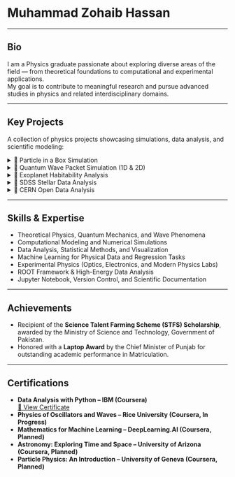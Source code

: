 # Muhammad Zohaib Hassan

---

## Bio

I am a Physics graduate passionate about exploring diverse areas of the field — from theoretical foundations to computational and experimental applications.  
My goal is to contribute to meaningful research and pursue advanced studies in physics and related interdisciplinary domains.

---

## Key Projects

A collection of physics projects showcasing simulations, data analysis, and scientific modeling:

<details>
<summary>🔹 Particle in a Box Simulation</summary>

Developed a Python simulation of a quantum particle in a 1D infinite potential well.  
Computed energy levels, wavefunctions, and probability densities, visualizing the effects of box length and particle mass.  
For more insights, [🔗 View Project](https://github.com/mzohaibh17-pixel/Quantum-Particle-in-a-Box).

</details>

<details>
<summary>🔹 Quantum Wave Packet Simulation (1D & 2D)</summary>

Simulated quantum wave packets in 1D and 2D potential wells.  
Visualized wavefunctions, probability densities, and time evolution animations to study interference and confinement effects.  
For more insights, [🔗 View Project](https://github.com/mzohaibh17-pixel/Quantum_Wave_Packets_1D_2D).

</details>

<details>
<summary>🔹 Exoplanet Habitability Analysis</summary>

Analyzed the habitability of exoplanets (e.g., Proxima Centauri b) using real data from the NASA Exoplanet Archive.  
Computed stellar flux, equilibrium temperature, gravity, and tidal locking; visualized habitable zones relative to Earth.  
For more insights, [🔗 View Project](https://github.com/mzohaibh17-pixel/Exoplanet_Habitability_Analysis).

</details>

<details>
<summary>🔹 SDSS Stellar Data Analysis</summary>

Performed exploratory analysis and regression modeling on Sloan Digital Sky Survey (SDSS) stellar data.  
Predicted stellar redshifts using Linear, Ridge, and Polynomial Regression; visualized results using plots and correlation heatmaps.  
For more insights, [🔗 View Project](https://github.com/mzohaibh17-pixel/SDSS_Stellar_Data_Analysis).

</details>

<details>
<summary>🔹 CERN Open Data Analysis</summary>

Analyzed CMS LHC collision datasets using Python and the ROOT framework.  
Performed event selection, histogramming, and invariant mass reconstruction (e.g., Z → μ⁺μ⁻) to study Standard Model processes.  
For more insights, [🔗 View Project](https://github.com/mzohaibh17-pixel/CERN_Open_Data_Analysis).

</details>

---

## Skills & Expertise

- Theoretical Physics, Quantum Mechanics, and Wave Phenomena  
- Computational Modeling and Numerical Simulations  
- Data Analysis, Statistical Methods, and Visualization  
- Machine Learning for Physical Data and Regression Tasks  
- Experimental Physics (Optics, Electronics, and Modern Physics Labs)  
- ROOT Framework & High-Energy Data Analysis  
- Jupyter Notebook, Version Control, and Scientific Documentation 

---

## Achievements

- Recipient of the **Science Talent Farming Scheme (STFS) Scholarship**, awarded by the Ministry of Science and Technology, Government of Pakistan.  
- Honored with a **Laptop Award** by the Chief Minister of Punjab for outstanding academic performance in Matriculation.

---

## Certifications

- **Data Analysis with Python – IBM (Coursera)**  
  [🔗 View Certificate](https://coursera.org/verify/2SAYU4G1SHWW)  
- **Physics of Oscillators and Waves – Rice University (Coursera, In Progress)**  
- **Mathematics for Machine Learning – DeepLearning.AI (Coursera, Planned)**  
- **Astronomy: Exploring Time and Space – University of Arizona (Coursera, Planned)**  
- **Particle Physics: An Introduction – University of Geneva (Coursera, Planned)**
